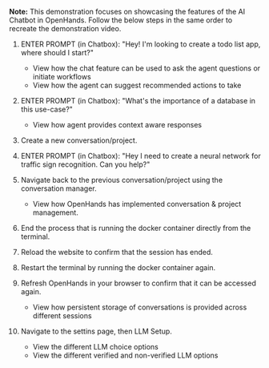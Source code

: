 **Note:**
This demonstration focuses on showcasing the features of the AI Chatbot in OpenHands. 
Follow the below steps in the same order to recreate the demonstration video.

1. ENTER PROMPT (in Chatbox): "Hey! I'm looking to create a todo list app, where should I start?"
    - View how the chat feature can be used to ask the agent questions or initiate workflows
    - View how the agent can suggest recommended actions to take

2. ENTER PROMPT (in Chatbox): "What's the importance of a database in this use-case?"
    - View how agent provides context aware responses

3. Create a new conversation/project.

4. ENTER PROMPT (in Chatbox): "Hey I need to create a neural network for traffic sign recognition. Can you help?"

5. Navigate back to the previous conversation/project using the conversation manager.
    - View how OpenHands has implemented conversation & project management.

6. End the process that is running the docker container directly from the terminal.

7. Reload the website to confirm that the session has ended.

8. Restart the terminal by running the docker container again.

9. Refresh OpenHands in your browser to confirm that it can be accessed again.
    - View how persistent storage of conversations is provided across different sessions

10. Navigate to the settins page, then LLM Setup.
    - View the different LLM choice options
    - View the different verified and non-verified LLM options